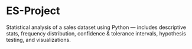 # ES-Project
Statistical analysis of a sales dataset using Python — includes descriptive stats, frequency distribution, confidence &amp; tolerance intervals, hypothesis testing, and visualizations.
